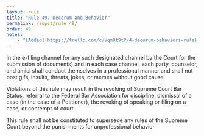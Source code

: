 ```yaml
---
layout: rule
title: "Rule 49. Decorum and Behavior"
permalink: /supct/rule_49/
order: 49
notes:
    - "[Added](https://trello.com/c/Vqm8t9tP/4-decorum-behaviors-rule) prior to June 1st, 2025"
---
```


In the e-filing channel (or any such designated channel by the Court for the submission of documents) and in each case channel, each party, counselor, and amici shall conduct themselves in a professional manner and shall not post gifs, insults, threats, jokes, or memes without good cause.


Violations of this rule may result in the revoking of Supreme Court Bar Status, referral to the Federal Bar Association for discipline, dismissal of a case (in the case of a Petitioner), the revoking of speaking or filing on a case, or contempt of court.


This rule shall not be constituted to supersede any rules of the Supreme Court beyond the punishments for unprofessional behavior
